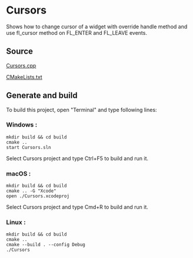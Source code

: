 # Cursors

Shows how to change cursor of a widget with override handle method and use fl_cursor method on FL_ENTER and FL_LEAVE events.

## Source

[Cursors.cpp](Cursors.cpp)

[CMakeLists.txt](CMakeLists.txt)

## Generate and build

To build this project, open "Terminal" and type following lines:

### Windows :

``` shell
mkdir build && cd build
cmake .. 
start Cursors.sln
```

Select Cursors project and type Ctrl+F5 to build and run it.

### macOS :

``` shell
mkdir build && cd build
cmake .. -G "Xcode"
open ./Cursors.xcodeproj
```

Select Cursors project and type Cmd+R to build and run it.

### Linux :

``` shell
mkdir build && cd build
cmake .. 
cmake --build . --config Debug
./Cursors
```
